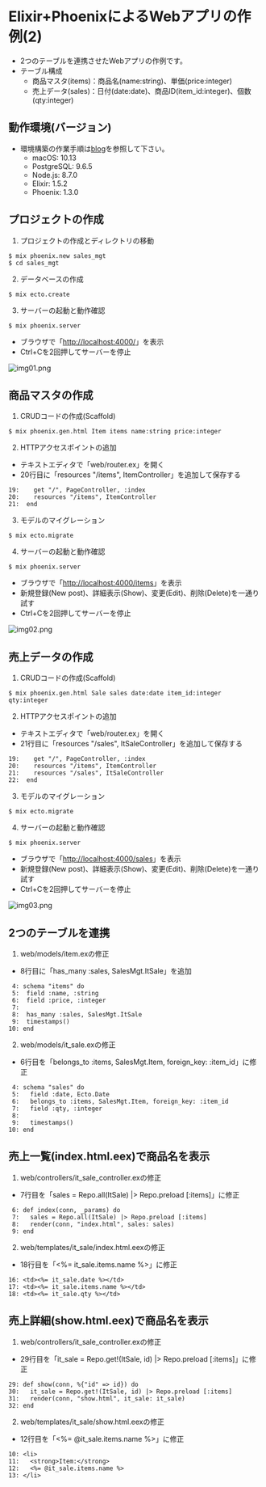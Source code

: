 # Elixir+PhoenixによるWebアプリの作例(2)

- 2つのテーブルを連携させたWebアプリの作例です。
- テーブル構成
  - 商品マスタ(items)：商品名(name:string)、単価(price:integer)
  - 売上データ(sales)：日付(date:date)、商品ID(item_id:integer)、個数(qty:integer)


## 動作環境(バージョン)

- 環境構築の作業手順は[blog](https://github.com/ht0919/blog)を参照して下さい。
  - macOS: 10.13
  - PostgreSQL: 9.6.5
  - Node.js: 8.7.0
  - Elixir: 1.5.2
  - Phoenix: 1.3.0


## プロジェクトの作成

1. プロジェクトの作成とディレクトリの移動
```
$ mix phoenix.new sales_mgt
$ cd sales_mgt
```

2. データベースの作成
```
$ mix ecto.create
```

3. サーバーの起動と動作確認
```
$ mix phoenix.server
```
  - ブラウザで「[http://localhost:4000/](http://localhost:4000/)」を表示
  - Ctrl+Cを2回押してサーバーを停止

  ![img01.png](https://raw.githubusercontent.com/ht0919/sales_mgt/master/images/img01.png)


## 商品マスタの作成

1. CRUDコードの作成(Scaffold)
```
$ mix phoenix.gen.html Item items name:string price:integer
```

2. HTTPアクセスポイントの追加
  - テキストエディタで「web/router.ex」を開く
  - 20行目に「resources "/items", ItemController」を追加して保存する
```
19:    get "/", PageController, :index
20:    resources "/items", ItemController
21:  end
```

3. モデルのマイグレーション
```
$ mix ecto.migrate
```

4. サーバーの起動と動作確認
```
$ mix phoenix.server
```
  - ブラウザで「[http://localhost:4000/items](http://localhost:4000/items)」を表示
  - 新規登録(New post)、詳細表示(Show)、変更(Edit)、削除(Delete)を一通り試す
  - Ctrl+Cを2回押してサーバーを停止

  ![img02.png](https://raw.githubusercontent.com/ht0919/sales_mgt/master/images/img02.png)


## 売上データの作成

1. CRUDコードの作成(Scaffold)
```
$ mix phoenix.gen.html Sale sales date:date item_id:integer qty:integer
```

2. HTTPアクセスポイントの追加
  - テキストエディタで「web/router.ex」を開く
  - 21行目に「resources "/sales", ItSaleController」を追加して保存する
```
19:    get "/", PageController, :index
20:    resources "/items", ItemController
21:    resources "/sales", ItSaleController
22:  end
```

3. モデルのマイグレーション
```
$ mix ecto.migrate
```

4. サーバーの起動と動作確認
```
$ mix phoenix.server
```
  - ブラウザで「[http://localhost:4000/sales](http://localhost:4000/sales)」を表示
  - 新規登録(New post)、詳細表示(Show)、変更(Edit)、削除(Delete)を一通り試す
  - Ctrl+Cを2回押してサーバーを停止

  ![img03.png](https://raw.githubusercontent.com/ht0919/sales_mgt/master/images/img03.png)


## 2つのテーブルを連携

1. web/models/item.exの修正
  - 8行目に「has_many :sales, SalesMgt.ItSale」を追加
```
 4: schema "items" do
 5:  field :name, :string
 6:  field :price, :integer
 7:
 8:  has_many :sales, SalesMgt.ItSale
 9:  timestamps()
10: end
```

2.  web/models/it_sale.exの修正
  - 6行目を「belongs_to :items, SalesMgt.Item, foreign_key: :item_id」に修正
```
 4: schema "sales" do
 5:   field :date, Ecto.Date
 6:   belongs_to :items, SalesMgt.Item, foreign_key: :item_id
 7:   field :qty, :integer
 8:
 9:   timestamps()
10: end
```

## 売上一覧(index.html.eex)で商品名を表示

1. web/controllers/it_sale_controller.exの修正
  - 7行目を「sales = Repo.all(ItSale) |> Repo.preload [:items]」に修正
```
 6: def index(conn, _params) do
 7:   sales = Repo.all(ItSale) |> Repo.preload [:items]
 8:   render(conn, "index.html", sales: sales)
 9: end
```

2. web/templates/it_sale/index.html.eexの修正
  - 18行目を「<td><%= it_sale.items.name %></td>」に修正
```
16: <td><%= it_sale.date %></td>
17: <td><%= it_sale.items.name %></td>
18: <td><%= it_sale.qty %></td>
```


## 売上詳細(show.html.eex)で商品名を表示

1. web/controllers/it_sale_controller.exの修正
  - 29行目を「it_sale = Repo.get!(ItSale, id) |> Repo.preload [:items]」に修正
```
29: def show(conn, %{"id" => id}) do
30:   it_sale = Repo.get!(ItSale, id) |> Repo.preload [:items]
31:   render(conn, "show.html", it_sale: it_sale)
32: end
```

2. web/templates/it_sale/show.html.eexの修正
  - 12行目を「<%= @it_sale.items.name %>」に修正
```
10: <li>
11:   <strong>Item:</strong>
12:   <%= @it_sale.items.name %>
13: </li>
```
